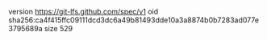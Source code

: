 version https://git-lfs.github.com/spec/v1
oid sha256:ca4f415ffc09111dcd3dc6a49b81493dde10a3a8874b0b7283ad077e3795689a
size 529
